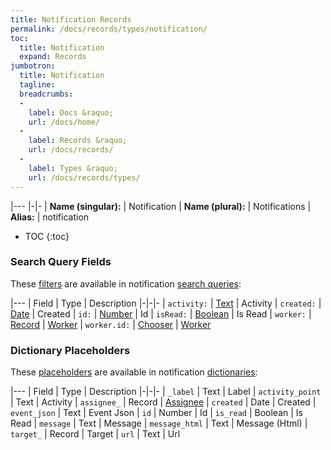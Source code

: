 ```yaml
---
title: Notification Records
permalink: /docs/records/types/notification/
toc:
  title: Notification
  expand: Records
jumbotron:
  title: Notification
  tagline: 
  breadcrumbs:
  -
    label: Docs &raquo;
    url: /docs/home/
  -
    label: Records &raquo;
    url: /docs/records/
  -
    label: Types &raquo;
    url: /docs/records/types/
---
```


|---
|-|-
| **Name (singular):** | Notification
| **Name (plural):** | Notifications
| **Alias:** | notification

* TOC
{:toc}

### Search Query Fields

These [filters](/docs/search/filters/) are available in notification [search queries](/docs/search/):

|---
| Field | Type | Description
|-|-|-
| `activity:` | [Text](/docs/search/filters/text/) | Activity
| `created:` | [Date](/docs/search/filters/dates/) | Created
| `id:` | [Number](/docs/search/filters/numbers/) | Id
| `isRead:` | [Boolean](/docs/search/filters/booleans/) | Is Read
| `worker:` | [Record](/docs/search/deep-search/) | [Worker](/docs/records/types/worker/)
| `worker.id:` | [Chooser](/docs/search/filters/choosers/) | [Worker](/docs/records/types/worker/)

### Dictionary Placeholders

These [placeholders](/docs/bots/scripting/placeholders/) are available in notification [dictionaries](/docs/bots/behaviors/dictionaries/):

|---
| Field | Type | Description
|-|-|-
| `_label` | Text | Label
| `activity_point` | Text | Activity
| `assignee_` | Record | [Assignee](/docs/records/types/notification/)
| `created` | Date | Created
| `event_json` | Text | Event Json
| `id` | Number | Id
| `is_read` | Boolean | Is Read
| `message` | Text | Message
| `message_html` | Text | Message (Html)
| `target_` | Record | Target
| `url` | Text | Url
